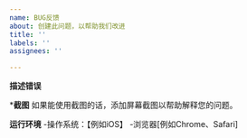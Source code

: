 ```yaml
---
name: BUG反馈
about: 创建此问题，以帮助我们改进
title: ''
labels: ''
assignees: ''

---
```


**描述错误**

***截图**
如果能使用截图的话，添加屏幕截图以帮助解释您的问题。

**运行环境**
-操作系统：【例如iOS】
-浏览器[例如Chrome、Safari]
